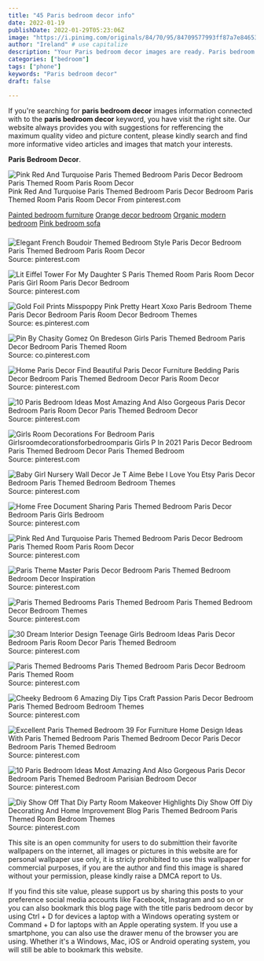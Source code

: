 ```yaml
---
title: "45 Paris bedroom decor info"
date: 2022-01-19
publishDate: 2022-01-29T05:23:06Z
image: "https://i.pinimg.com/originals/84/70/95/84709577993ff87a7e84653155a38c0b.jpg"
author: "Ireland" # use capitalize
description: "Your Paris bedroom decor images are ready. Paris bedroom decor are a topic that is being searched for and liked by netizens today. You can Find and Download the Paris bedroom decor files here. Download all royalty-free photos and vectors."
categories: ["bedroom"]
tags: ["phone"]
keywords: "Paris bedroom decor"
draft: false

---
```


If you're searching for **paris bedroom decor** images information connected with to the **paris bedroom decor** keyword, you have visit the right  site.  Our website always  provides you with  suggestions  for refferencing  the maximum  quality video and picture  content, please kindly search and find more informative video articles and images  that match your interests.

**Paris Bedroom Decor**. 

![Pink Red And Turquoise Paris Themed Bedroom Paris Decor Bedroom Paris Themed Room Paris Room Decor](https://i.pinimg.com/originals/90/b2/52/90b25211c7217a7f4b7c09ad06f82b77.jpg "Pink Red And Turquoise Paris Themed Bedroom Paris Decor Bedroom Paris Themed Room Paris Room Decor")
Pink Red And Turquoise Paris Themed Bedroom Paris Decor Bedroom Paris Themed Room Paris Room Decor From pinterest.com

[Painted bedroom furniture](/painted-bedroom-furniture/)
[Orange decor bedroom](/orange-decor-bedroom/)
[Organic modern bedroom](/organic-modern-bedroom/)
[Pink bedroom sofa](/pink-bedroom-sofa/)



### 

 


![Elegant French Boudoir Themed Bedroom Style Paris Decor Bedroom Paris Themed Bedroom Paris Room Decor](https://i.pinimg.com/originals/e6/d6/ab/e6d6ab33a64744fab8e774023c152f7a.jpg "Elegant French Boudoir Themed Bedroom Style Paris Decor Bedroom Paris Themed Bedroom Paris Room Decor")
Source: pinterest.com

 

![Lit Eiffel Tower For My Daughter S Paris Themed Room Paris Room Decor Paris Girl Room Paris Decor Bedroom](https://i.pinimg.com/originals/5e/60/5b/5e605b48db4b98cff5da4ee072415570.jpg "Lit Eiffel Tower For My Daughter S Paris Themed Room Paris Room Decor Paris Girl Room Paris Decor Bedroom")
Source: pinterest.com

 

![Gold Foil Prints Misspoppy Pink Pretty Heart Xoxo Paris Bedroom Theme Paris Decor Bedroom Paris Room Decor Bedroom Themes](https://i.pinimg.com/originals/9a/22/fb/9a22fb30c0a81e68cae5e2916ad57c78.jpg "Gold Foil Prints Misspoppy Pink Pretty Heart Xoxo Paris Bedroom Theme Paris Decor Bedroom Paris Room Decor Bedroom Themes")
Source: es.pinterest.com

 

![Pin By Chasity Gomez On Bredeson Girls Paris Themed Bedroom Paris Decor Bedroom Paris Themed Room](https://i.pinimg.com/originals/18/56/8d/18568d9c9dec31fff5a7b7a65fb79f59.jpg "Pin By Chasity Gomez On Bredeson Girls Paris Themed Bedroom Paris Decor Bedroom Paris Themed Room")
Source: co.pinterest.com

 

![Home Paris Decor Find Beautiful Paris Decor Furniture Bedding Paris Decor Bedroom Paris Themed Bedroom Decor Paris Room Decor](https://i.pinimg.com/originals/7d/a8/36/7da836b5f595e62908ca575b6dea6f63.jpg "Home Paris Decor Find Beautiful Paris Decor Furniture Bedding Paris Decor Bedroom Paris Themed Bedroom Decor Paris Room Decor")
Source: pinterest.com

 

![10 Paris Bedroom Ideas Most Amazing And Also Gorgeous Paris Decor Bedroom Paris Room Decor Paris Themed Bedroom Decor](https://i.pinimg.com/736x/c4/6f/0b/c46f0b214d4dd3b5d94cc7a28029d0c7.jpg "10 Paris Bedroom Ideas Most Amazing And Also Gorgeous Paris Decor Bedroom Paris Room Decor Paris Themed Bedroom Decor")
Source: pinterest.com

 

![Girls Room Decorations For Bedroom Paris Girlsroomdecorationsforbedroomparis Girls P In 2021 Paris Decor Bedroom Paris Themed Bedroom Decor Paris Themed Bedroom](https://i.pinimg.com/736x/ef/4c/94/ef4c9489fdd6b37cd3cc8e9a3c46441f.jpg "Girls Room Decorations For Bedroom Paris Girlsroomdecorationsforbedroomparis Girls P In 2021 Paris Decor Bedroom Paris Themed Bedroom Decor Paris Themed Bedroom")
Source: pinterest.com

 

![Baby Girl Nursery Wall Decor Je T Aime Bebe I Love You Etsy Paris Decor Bedroom Paris Themed Bedroom Bedroom Themes](https://i.pinimg.com/originals/86/ca/5d/86ca5dcbda56f3d091be32ab633c349e.jpg "Baby Girl Nursery Wall Decor Je T Aime Bebe I Love You Etsy Paris Decor Bedroom Paris Themed Bedroom Bedroom Themes")
Source: pinterest.com

 

![Home Free Document Sharing Paris Themed Bedroom Paris Decor Bedroom Paris Girls Bedroom](https://i.pinimg.com/originals/69/2e/e5/692ee54066f870176edcfb09f14265d2.jpg "Home Free Document Sharing Paris Themed Bedroom Paris Decor Bedroom Paris Girls Bedroom")
Source: pinterest.com

 

![Pink Red And Turquoise Paris Themed Bedroom Paris Decor Bedroom Paris Themed Room Paris Room Decor](https://i.pinimg.com/originals/90/b2/52/90b25211c7217a7f4b7c09ad06f82b77.jpg "Pink Red And Turquoise Paris Themed Bedroom Paris Decor Bedroom Paris Themed Room Paris Room Decor")
Source: pinterest.com

 

![Paris Theme Master Paris Decor Bedroom Paris Themed Bedroom Bedroom Decor Inspiration](https://i.pinimg.com/originals/d9/93/c4/d993c41fc7ba41d557876b96fec197c8.jpg "Paris Theme Master Paris Decor Bedroom Paris Themed Bedroom Bedroom Decor Inspiration")
Source: pinterest.com

 

![Paris Themed Bedrooms Paris Themed Bedroom Paris Themed Bedroom Decor Bedroom Themes](https://i.pinimg.com/564x/a3/98/fe/a398fe1065cb22981a9014b303dcd7fc.jpg "Paris Themed Bedrooms Paris Themed Bedroom Paris Themed Bedroom Decor Bedroom Themes")
Source: pinterest.com

 

![30 Dream Interior Design Teenage Girls Bedroom Ideas Paris Decor Bedroom Paris Room Decor Paris Themed Bedroom](https://i.pinimg.com/564x/43/c0/44/43c04442d27c0538751aed774612e603--paris-theme-bedrooms-paris-themed-rooms.jpg "30 Dream Interior Design Teenage Girls Bedroom Ideas Paris Decor Bedroom Paris Room Decor Paris Themed Bedroom")
Source: pinterest.com

 

![Paris Themed Bedrooms Paris Themed Bedroom Paris Decor Bedroom Paris Themed Room](https://i.pinimg.com/564x/a0/3a/b6/a03ab6dc4e2921727a0bece0fcb9e0df.jpg "Paris Themed Bedrooms Paris Themed Bedroom Paris Decor Bedroom Paris Themed Room")
Source: pinterest.com

 

![Cheeky Bedroom 6 Amazing Diy Tips Craft Passion Paris Decor Bedroom Paris Themed Bedroom Bedroom Themes](https://i.pinimg.com/originals/fb/af/bb/fbafbb1b6922d5c46a735187b6487dfc.jpg "Cheeky Bedroom 6 Amazing Diy Tips Craft Passion Paris Decor Bedroom Paris Themed Bedroom Bedroom Themes")
Source: pinterest.com

 

![Excellent Paris Themed Bedroom 39 For Furniture Home Design Ideas With Paris Themed Bedroom Paris Themed Bedroom Decor Paris Decor Bedroom Paris Themed Bedroom](https://i.pinimg.com/originals/e4/48/4e/e4484e86aa8aa06b6b1055b26c1f2de3.png "Excellent Paris Themed Bedroom 39 For Furniture Home Design Ideas With Paris Themed Bedroom Paris Themed Bedroom Decor Paris Decor Bedroom Paris Themed Bedroom")
Source: pinterest.com

 

![10 Paris Bedroom Ideas Most Amazing And Also Gorgeous Paris Decor Bedroom Paris Themed Bedroom Parisian Bedroom Decor](https://i.pinimg.com/originals/fd/d5/4b/fdd54b4241eeb9f8b9ea7ebf38329070.jpg "10 Paris Bedroom Ideas Most Amazing And Also Gorgeous Paris Decor Bedroom Paris Themed Bedroom Parisian Bedroom Decor")
Source: pinterest.com

 

![Diy Show Off That Diy Party Room Makeover Highlights Diy Show Off Diy Decorating And Home Improvement Blog Paris Themed Bedroom Paris Themed Room Bedroom Themes](https://i.pinimg.com/originals/84/70/95/84709577993ff87a7e84653155a38c0b.jpg "Diy Show Off That Diy Party Room Makeover Highlights Diy Show Off Diy Decorating And Home Improvement Blog Paris Themed Bedroom Paris Themed Room Bedroom Themes")
Source: pinterest.com

 

This site is an open community for users to do submittion their favorite wallpapers on the internet, all images or pictures in this website are for personal wallpaper use only, it is stricly prohibited to use this wallpaper for commercial purposes, if you are the author and find this image is shared without your permission, please kindly raise a DMCA report to Us.

If you find this site value, please support us by sharing this posts to your preference social media accounts like Facebook, Instagram and so on or you can also bookmark this blog page with the title paris bedroom decor by using Ctrl + D for devices a laptop with a Windows operating system or Command + D for laptops with an Apple operating system. If you use a smartphone, you can also use the drawer menu of the browser you are using. Whether it's a Windows, Mac, iOS or Android operating system, you will still be able to bookmark this website.
